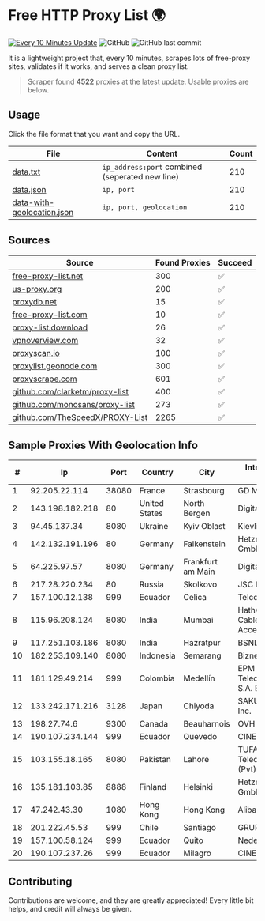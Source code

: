 
# Free HTTP Proxy List 🌍

[![Every 10 Minutes Update](https://github.com/mertguvencli/http-proxy-list/actions/workflows/main.yml/badge.svg?branch=main)](https://github.com/mertguvencli/http-proxy-list/actions/workflows/main.yml)
![GitHub](https://img.shields.io/github/license/mertguvencli/http-proxy-list)
![GitHub last commit](https://img.shields.io/github/last-commit/mertguvencli/http-proxy-list)

It is a lightweight project that, every 10 minutes, scrapes lots of free-proxy sites, validates if it works, and serves a clean proxy list.


> Scraper found **4522** proxies at the latest update. Usable proxies are below.

## Usage

Click the file format that you want and copy the URL.


|File|Content|Count|
|----|-------|-----|
|[data.txt](https://raw.githubusercontent.com/mertguvencli/http-proxy-list/main/proxy-list/data.txt)|`ip_address:port` combined (seperated new line)|210|
|[data.json](https://raw.githubusercontent.com/mertguvencli/http-proxy-list/main/proxy-list/data.json)|`ip, port`|210|
|[data-with-geolocation.json](https://raw.githubusercontent.com/mertguvencli/http-proxy-list/main/proxy-list/data-with-geolocation.json)|`ip, port, geolocation`|210|

## Sources

|Source|Found Proxies|Succeed|
|------|-------------|-------|
|[free-proxy-list.net](https://free-proxy-list.net)|300|✅|
|[us-proxy.org](https://www.us-proxy.org)|200|✅|
|[proxydb.net](http://proxydb.net)|15|✅|
|[free-proxy-list.com](https://free-proxy-list.com/?page=&port=&type%5B%5D=http&type%5B%5D=https&up_time=0&search=Search)|10|✅|
|[proxy-list.download](https://www.proxy-list.download/HTTP)|26|✅|
|[vpnoverview.com](https://vpnoverview.com/privacy/anonymous-browsing/free-proxy-servers)|32|✅|
|[proxyscan.io](https://www.proxyscan.io)|100|✅|
|[proxylist.geonode.com](https://proxylist.geonode.com/api/proxy-list?limit=300&page=1&sort_by=lastChecked&sort_type=desc&protocols=http,https)|300|✅|
|[proxyscrape.com](https://api.proxyscrape.com/v2/?request=displayproxies&protocol=http&timeout=10000&country=all&ssl=all&anonymity=all)|601|✅|
|[github.com/clarketm/proxy-list](https://raw.githubusercontent.com/clarketm/proxy-list/master/proxy-list-raw.txt)|400|✅|
|[github.com/monosans/proxy-list](https://raw.githubusercontent.com/monosans/proxy-list/main/proxies/http.txt)|273|✅|
|[github.com/TheSpeedX/PROXY-List](https://raw.githubusercontent.com/TheSpeedX/PROXY-List/master/http.txt)|2265|✅|


## Sample Proxies With Geolocation Info

|#|Ip|Port|Country|City|Internet Service Provider|
|-|--|----|-------|----|-------------------------|
|1|92.205.22.114|38080|France|Strasbourg|GD MASS Network|
|2|143.198.182.218|80|United States|North Bergen|DigitalOcean, LLC|
|3|94.45.137.34|8080|Ukraine|Kyiv Oblast|Kievline LLC|
|4|142.132.191.196|80|Germany|Falkenstein|Hetzner Online GmbH|
|5|64.225.97.57|8080|Germany|Frankfurt am Main|DigitalOcean, LLC|
|6|217.28.220.234|80|Russia|Skolkovo|JSC IOT|
|7|157.100.12.138|999|Ecuador|Celica|Telconet S.A|
|8|115.96.208.124|8080|India|Mumbai|Hathway IP over Cable Internet Access|
|9|117.251.103.186|8080|India|Hazratpur|BSNL Internet|
|10|182.253.109.140|8080|Indonesia|Semarang|Biznet Metronet|
|11|181.129.49.214|999|Colombia|Medellín|EPM Telecomunicaciones S.A. E.S.P.|
|12|133.242.171.216|3128|Japan|Chiyoda|SAKURA Internet Inc.|
|13|198.27.74.6|9300|Canada|Beauharnois|OVH SAS|
|14|190.107.234.144|999|Ecuador|Quevedo|CINECABLE TV|
|15|103.155.18.165|8080|Pakistan|Lahore|TUFA Telecommunication (Pvt) Ltd.|
|16|135.181.103.85|8888|Finland|Helsinki|Hetzner Online GmbH|
|17|47.242.43.30|1080|Hong Kong|Hong Kong|Alibaba.com LLC|
|18|201.222.45.53|999|Chile|Santiago|GRUPO ULLOA SpA|
|19|157.100.58.124|999|Ecuador|Quito|Nedetel S.A.|
|20|190.107.237.26|999|Ecuador|Milagro|CINECABLE TV|



## Contributing

Contributions are welcome, and they are greatly appreciated! Every
little bit helps, and credit will always be given.

